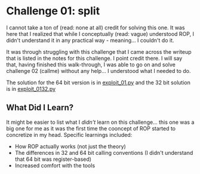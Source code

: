 # Challenge 01: split

I cannot take a ton of (read: none at all) credit for solving this one. It was 
here that I realized that while I conceptually (read: vague) understood ROP, I 
didn't understand it in any practical way - meaning... I couldn't do it.

It was through struggling with this challenge that I came across the writeup 
that is listed in the notes for this challenge. I point credit there. I will say 
that, having finished this walk-through, I was able to go on and solve challenge 
02 (callme) without any help... I understood what I needed to do.

The solution for the 64 bit version is in [exploit_01.py](exploit_01.py) and the 
32 bit solution is in [exploit_0132.py](exploit_0132.py)

## What Did I Learn?

It might be easier to list what I *didn't* learn on this challenge... this one 
was a big one for me as it was the first time the cooncept of ROP started to 
concretize in my head. Specific learnings included:

* How ROP actually works (not just the theory)
* The differences in 32 and 64 bit calling conventions (I didn't understand that 
  64 bit was register-based)
* Increased comfort with the tools


